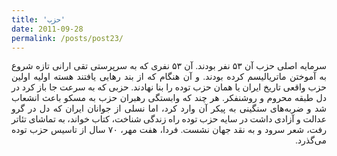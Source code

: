 ```yaml
---
title: 'حزب'
date: 2011-09-28
permalink: /posts/post23/
---
```

<div align="justify" dir="rtl" style="font-family:vazir;">

سرمایه اصلی حزب آن ۵۳ نفر بودند. آن ۵۳ نفری که به سرپرستی تقی ارانی تازه شروع به آموختن ماتریالیسم کرده بودند. و آن هنگام که از بند رهایی یافتند هسته اولیه اولین حزب واقعی تاریخ ایران یا همان حزب توده را بنا نهادند. حزبی که به سرعت جا باز کرد در دل طبقه محروم و روشنفکر. هر چند که وابستگی رهبران حزب به مسکو باعث انشعاب شد و ضربه‌های سنگینی به پیکر آن وارد کرد، اما نسلی از جوانان ایران که دل در گرو عدالت و آزادی داشت در سایه حزب توده راه زندگی شناخت، کتاب خواند، به تماشای تئاتر رفت، شعر سرود و به نقد جهان نشست. فردا، هفت مهر، ۷۰ سال از تاسیس حزب توده می‌گذرد.

</div>
